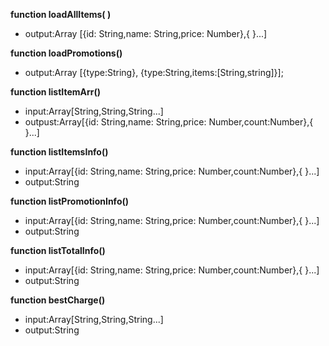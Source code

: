 **function loadAllItems( )**
- output:Array [{id: String,name: String,price: Number},{ }...]

**function loadPromotions()**
- output:Array [{type:String}, {type:String,items:[String,string]}];

**function listItemArr()**
- input:Array[String,String,String...]
- outpust:Array[{id: String,name: String,price: Number,count:Number},{ }...]

**function listItemsInfo()**
- input:Array[{id: String,name: String,price: Number,count:Number},{ }...]
- output:String

**function listPromotionInfo()**
- input:Array[{id: String,name: String,price: Number,count:Number},{ }...]
- output:String

**function listTotalInfo()**
- input:Array[{id: String,name: String,price: Number,count:Number},{ }...]
- output:String

**function bestCharge()**
- input:Array[String,String,String...]
- output:String
